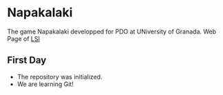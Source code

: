 # Napakalaki

The game Napakalaki developped for PDO at UNiversity of Granada.
Web Page of [LSI](https://tutor.ugr.es/)

## First Day

- The repository was initialized. 
- We are learning Git!